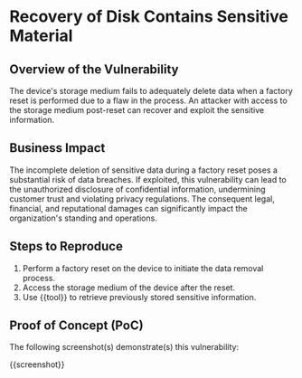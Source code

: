 # Recovery of Disk Contains Sensitive Material

## Overview of the Vulnerability

The device's storage medium fails to adequately delete data when a factory reset is performed due to a flaw in the process. An attacker with access to the storage medium post-reset can recover and exploit the sensitive information.

## Business Impact

The incomplete deletion of sensitive data during a factory reset poses a substantial risk of data breaches. If exploited, this vulnerability can lead to the unauthorized disclosure of confidential information, undermining customer trust and violating privacy regulations. The consequent legal, financial, and reputational damages can significantly impact the organization's standing and operations.

## Steps to Reproduce

1. Perform a factory reset on the device to initiate the data removal process.
2. Access the storage medium of the device after the reset.
3. Use {{tool}} to retrieve previously stored sensitive information.

## Proof of Concept (PoC)

The following screenshot(s) demonstrate(s) this vulnerability:

{{screenshot}}
